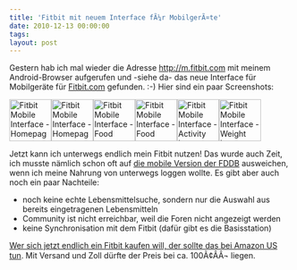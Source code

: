 ```yaml
---
title: 'Fitbit mit neuem Interface fÃ¼r MobilgerÃ¤te'
date: 2010-12-13 00:00:00 
tags: 
layout: post
---
```

<p>Gestern hab ich mal wieder die Adresse <a href="http://m.fitbit.com">http://m.fitbit.com</a> mit meinem Android-Browser aufgerufen und -siehe da- das neue Interface für Mobilger&auml;te f&uuml;r <a href="http://fitbit.com">Fitbit.com</a> gefunden. :-) Hier sind ein paar Screenshots:</p>

<p><a title="Fitbit Mobile Interface - Homepage by cringe, on Flickr" href="http://www.flickr.com/photos/cringe/5257118784/"><img src="http://farm6.static.flickr.com/5085/5257118784_cc9198a8eb_s.jpg" alt="Fitbit Mobile Interface - Homepage" width="75" height="75" /></a><a title="Fitbit Mobile Interface - Homepage by cringe, on Flickr" href="http://www.flickr.com/photos/cringe/5257118790/"><img src="http://farm6.static.flickr.com/5082/5257118790_64a22c7317_s.jpg" alt="Fitbit Mobile Interface - Homepage" width="75" height="75" /></a><a title="Fitbit Mobile Interface - Food by cringe, on Flickr" href="http://www.flickr.com/photos/cringe/5257118800/"><img src="http://farm6.static.flickr.com/5007/5257118800_ccf0956461_s.jpg" alt="Fitbit Mobile Interface - Food" width="75" height="75" /></a><a title="Fitbit Mobile Interface - Food report by cringe, on Flickr" href="http://www.flickr.com/photos/cringe/5257118802/"><img src="http://farm6.static.flickr.com/5081/5257118802_ea1a0fa5be_s.jpg" alt="Fitbit Mobile Interface - Food report" width="75" height="75" /></a><a title="Fitbit Mobile Interface - Activity Log by cringe, on Flickr" href="http://www.flickr.com/photos/cringe/5257118944/"><img src="http://farm6.static.flickr.com/5247/5257118944_18d47c700b_s.jpg" alt="Fitbit Mobile Interface - Activity Log" width="75" height="75" /></a><a title="Fitbit Mobile Interface - Weight Log by cringe, on Flickr" href="http://www.flickr.com/photos/cringe/5257118946/"><img src="http://farm6.static.flickr.com/5127/5257118946_4bf1a37f2f_s.jpg" alt="Fitbit Mobile Interface - Weight Log" width="75" height="75" /></a></p>

<p>Jetzt kann ich unterwegs endlich mein Fitbit nutzen! Das wurde auch Zeit, ich musste n&auml;mlich schon oft auf <a href="http://fddb.mobi">die mobile Version der FDDB</a> ausweichen, wenn ich meine Nahrung von unterwegs loggen wollte.  Es gibt aber auch noch ein paar Nachteile:
<ul>
	<li>noch keine echte Lebensmittelsuche, sondern nur die Auswahl aus bereits eingetragenen Lebensmitteln</li>
	<li>Community ist nicht erreichbar, weil die Foren nicht angezeigt werden</li>
	<li>keine Synchronisation mit dem Fitbit (dafür gibt es die Basisstation)</li>
</ul></p>

<p><a href="http://www.amazon.com/Fitbit-Wireless-Personal-Trainer-fitbit/dp/B0031P3HY2/kopisde-21">Wer sich jetzt endlich ein Fitbit kaufen will, der sollte das bei Amazon US tun</a>. Mit Versand und Zoll d&uuml;rfte der Preis bei ca. 100Ã¢ÂÂ¬ liegen.</p>
